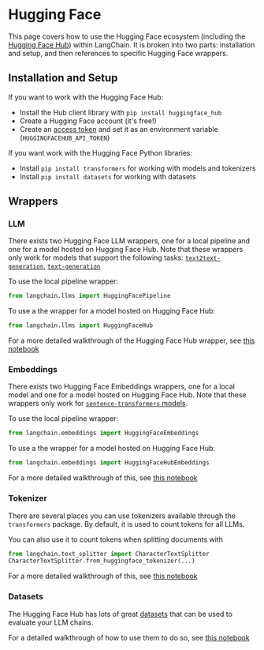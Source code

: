 # Hugging Face

This page covers how to use the Hugging Face ecosystem (including the [Hugging Face Hub](https://huggingface.co)) within LangChain.
It is broken into two parts: installation and setup, and then references to specific Hugging Face wrappers.

## Installation and Setup

If you want to work with the Hugging Face Hub:
- Install the Hub client library with `pip install huggingface_hub`
- Create a Hugging Face account (it's free!)
- Create an [access token](https://huggingface.co/docs/hub/security-tokens) and set it as an environment variable (`HUGGINGFACEHUB_API_TOKEN`)

If you want work with the Hugging Face Python libraries:
- Install `pip install transformers` for working with models and tokenizers
- Install `pip install datasets` for working with datasets

## Wrappers

### LLM

There exists two Hugging Face LLM wrappers, one for a local pipeline and one for a model hosted on Hugging Face Hub.
Note that these wrappers only work for models that support the following tasks: [`text2text-generation`](https://huggingface.co/models?library=transformers&pipeline_tag=text2text-generation&sort=downloads), [`text-generation`](https://huggingface.co/models?library=transformers&pipeline_tag=text-classification&sort=downloads)

To use the local pipeline wrapper:
```python
from langchain.llms import HuggingFacePipeline
```

To use a the wrapper for a model hosted on Hugging Face Hub:
```python
from langchain.llms import HuggingFaceHub
```
For a more detailed walkthrough of the Hugging Face Hub wrapper, see [this notebook](../modules/models/llms/integrations/huggingface_hub.ipynb)


### Embeddings

There exists two Hugging Face Embeddings wrappers, one for a local model and one for a model hosted on Hugging Face Hub.
Note that these wrappers only work for [`sentence-transformers` models](https://huggingface.co/models?library=sentence-transformers&sort=downloads).

To use the local pipeline wrapper:
```python
from langchain.embeddings import HuggingFaceEmbeddings
```

To use a the wrapper for a model hosted on Hugging Face Hub:
```python
from langchain.embeddings import HuggingFaceHubEmbeddings
```
For a more detailed walkthrough of this, see [this notebook](../modules/models/text_embedding/examples/huggingface_hub.ipynb)

### Tokenizer

There are several places you can use tokenizers available through the `transformers` package.
By default, it is used to count tokens for all LLMs.

You can also use it to count tokens when splitting documents with 
```python
from langchain.text_splitter import CharacterTextSplitter
CharacterTextSplitter.from_huggingface_tokenizer(...)
```
For a more detailed walkthrough of this, see [this notebook](../modules/indexes/text_splitters/examples/huggingface_length_function.ipynb)


### Datasets

The Hugging Face Hub has lots of great [datasets](https://huggingface.co/datasets) that can be used to evaluate your LLM chains.

For a detailed walkthrough of how to use them to do so, see [this notebook](../use_cases/evaluation/huggingface_datasets.ipynb)
